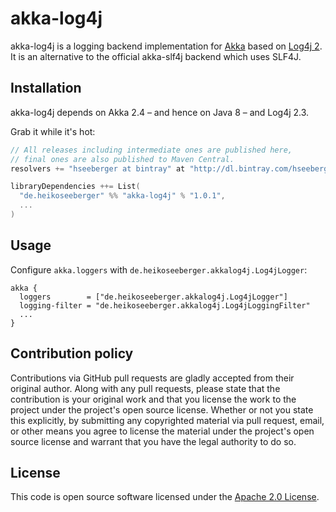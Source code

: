 # akka-log4j #

akka-log4j is a logging backend implementation for [Akka](http://akka.io) based on [Log4j 2](http://logging.apache.org/log4j/2.x).
It is an alternative to the official akka-slf4j backend which uses SLF4J.

## Installation

akka-log4j depends on Akka 2.4 – and hence on Java 8 – and Log4j 2.3.

Grab it while it's hot:

``` scala
// All releases including intermediate ones are published here,
// final ones are also published to Maven Central.
resolvers += "hseeberger at bintray" at "http://dl.bintray.com/hseeberger/maven"

libraryDependencies ++= List(
  "de.heikoseeberger" %% "akka-log4j" % "1.0.1",
  ...
)
```

## Usage

Configure `akka.loggers` with `de.heikoseeberger.akkalog4j.Log4jLogger`:

```
akka {
  loggers        = ["de.heikoseeberger.akkalog4j.Log4jLogger"]
  logging-filter = "de.heikoseeberger.akkalog4j.Log4jLoggingFilter"
  ...
}
```

## Contribution policy ##

Contributions via GitHub pull requests are gladly accepted from their original author. Along with any pull requests, please state that the contribution is your original work and that you license the work to the project under the project's open source license. Whether or not you state this explicitly, by submitting any copyrighted material via pull request, email, or other means you agree to license the material under the project's open source license and warrant that you have the legal authority to do so.

## License ##

This code is open source software licensed under the [Apache 2.0 License]("http://www.apache.org/licenses/LICENSE-2.0.html").

